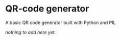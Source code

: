 # QR-code generator
A basic QR code generator built with Python and PIL

*nothing to add here yet.*

